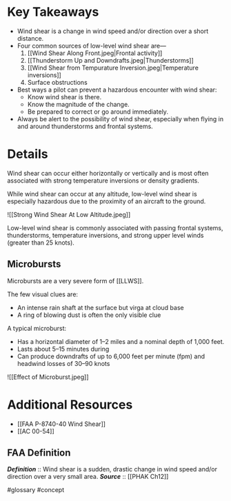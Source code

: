 # Key Takeaways
- Wind shear is a change in wind speed and/or direction over a short distance. 
- Four common sources of low-level wind shear are—
	1. [[Wind Shear Along Front.jpeg|Frontal activity]]
	2. [[Thunderstorm Up and Downdrafts.jpeg|Thunderstorms]]
	3. [[Wind Shear from Tempurature Inversion.jpeg|Temperature inversions]]
	4. Surface obstructions
- Best ways a pilot can prevent a hazardous encounter with wind shear:
	- Know wind shear is there.
	- Know the magnitude of the change.
	- Be prepared to correct or go around immediately.
- Always be alert to the possibility of wind shear, especially when flying in and around thunderstorms and frontal systems.

# Details
Wind shear can occur either horizontally or vertically and is most often associated with strong temperature inversions or density gradients.

While wind shear can occur at any altitude, low-level wind shear is especially hazardous due to the proximity of an aircraft to the ground.

![[Strong Wind Shear At Low Altitude.jpeg]]

Low-level wind shear is commonly associated with passing frontal systems, thunderstorms, temperature inversions, and strong upper level winds (greater than 25 knots).

## Microbursts
Microbursts are a very severe form of [[LLWS]].

The few visual clues are:
- An intense rain shaft at the surface but virga at cloud base
- A ring of blowing dust is often the only visible clue

A typical microburst:
- Has a horizontal diameter of 1–2 miles and a nominal depth of 1,000 feet. 
- Lasts about 5–15 minutes during 
- Can produce downdrafts of up to 6,000 feet per minute (fpm) and headwind losses of 30–90 knots

![[Effect of Microburst.jpeg]]


# Additional Resources
- [[FAA P-8740-40 Wind Shear]]
- [[AC 00-54]]

## FAA Definition
***Definition***    :: Wind shear is a sudden, drastic change in wind speed and/or direction over a very small area.
***Source***         :: [[PHAK Ch12]]

#glossary #concept